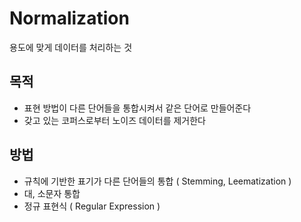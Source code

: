 # Normalization

용도에 맞게 데이터를 처리하는 것

## 목적

- 표현 방법이 다른 단어들을 통합시켜서 같은 단어로 만들어준다
- 갖고 있는 코퍼스로부터 노이즈 데이터를 제거한다

## 방법

- 규칙에 기반한 표기가 다른 단어들의 통합 ( Stemming, Leematization )
- 대, 소문자 통합
- 정규 표현식 ( Regular Expression )